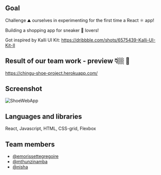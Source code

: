 ## Goal

Challenge ⛰️ ourselves in experimenting for the first time a React ⚛️ app!

Building a shopping app for sneaker 👟 lovers!

Got inspired by Kalli UI Kit: https://dribbble.com/shots/6575439-Kalli-UI-Kit-II

## Result of our team work - preview 👇🏼 🎉

https://chingu-shoe-project.herokuapp.com/

## Screenshot

![ShoeWebApp](https://github.com/user-attachments/assets/435075d8-4693-41ef-9843-c75233995f18)

## Languages and libraries

React, Javascript, HTML, CSS-grid, Flexbox

## Team members

- [@emorissettegregoire](https://github.com/emorissettegregoire)
- [@mthunzinamba](https://github.com/MthunziNamba)
- [@nisha](https://github.com/NishaVijai)
